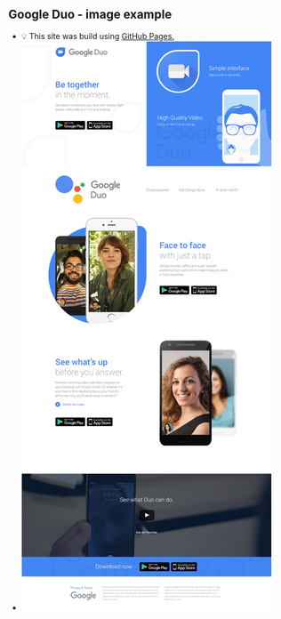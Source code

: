 ## Google Duo - image example
- :bulb: This site was build using [GitHub Pages.](https://garyavendanio.github.io/google-duo/)
- ![garyavendanio](https://raw.githubusercontent.com/garyavendanio/google-duo/master/template.jpg)
